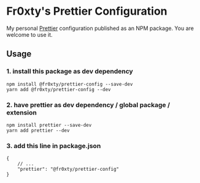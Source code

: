 # Fr0xty's Prettier Configuration

My personal [Prettier](https://prettier.io/) configuration published as an NPM package. You are welcome to use it.


## Usage
### 1. install this package as dev dependency
```
npm install @fr0xty/prettier-config --save-dev
yarn add @fr0xty/prettier-config --dev
```

### 2. have prettier as dev dependency / global package / extension
```
npm install prettier --save-dev
yarn add prettier --dev
```

### 3. add this line in package.json
```jsonc
{
    // ...
    "prettier": "@fr0xty/prettier-config"
}
```
